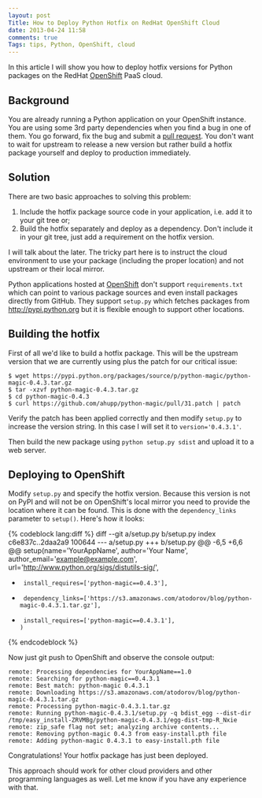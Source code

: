 ```yaml
---
layout: post
Title: How to Deploy Python Hotfix on RedHat OpenShift Cloud
date: 2013-04-24 11:58
comments: true
Tags: tips, Python, OpenShift, cloud
---
```


In this article I will show you how to deploy hotfix versions for
Python packages on the RedHat [OpenShift](http://openshift.com) PaaS cloud.

Background
----------

You are already running a Python application on your OpenShift instance.
You are using some 3rd party dependencies when you find a bug in one of them.
You go forward, fix the bug and submit a
[pull request](https://github.com/ahupp/python-magic/pull/31).
You don't want to wait for upstream to release a new version but rather
build a hotfix package yourself and deploy to production immediately.

Solution
---------

There are two basic approaches to solving this problem: 

1. Include the hotfix package source code in your application, i.e.
add it to your git tree or;
2. Build the hotfix separately and deploy as a dependency. Don't
include it in your git tree, just add a requirement on the hotfix version. 

I will talk about the later. The tricky part here is to instruct the cloud environment
to use your package (including the proper location) and not upstream or their local
mirror.

Python applications hosted at [OpenShift](http://openshift.com) don't support
`requirements.txt` which can point to various package sources and even install
packages directly from GitHub. They support `setup.py` which fetches packages
from <http://pypi.python.org> but it is flexible enough to support other locations.


Building the hotfix
-------------------

First of all we'd like to build a hotfix package. This will be the upstream
version that we are currently using plus the patch for our critical issue:

    $ wget https://pypi.python.org/packages/source/p/python-magic/python-magic-0.4.3.tar.gz
    $ tar -xzvf python-magic-0.4.3.tar.gz 
    $ cd python-magic-0.4.3
    $ curl https://github.com/ahupp/python-magic/pull/31.patch | patch 

Verify the patch has been applied correctly and then modify `setup.py` to
increase the version string. In this case I will set it to `version='0.4.3.1'`.

Then build the new package using `python setup.py sdist` and upload it to a web server.


Deploying to OpenShift
-----------------------

Modify `setup.py` and specify the hotfix version. Because this version is not on PyPI
and will not be on OpenShift's local mirror you need to provide the location where it can
be found. This is done with the `dependency_links` parameter to `setup()`. Here's how it looks:

{% codeblock lang:diff %}
diff --git a/setup.py b/setup.py
index c6e837c..2daa2a9 100644
--- a/setup.py
+++ b/setup.py
@@ -6,5 +6,6 @@ setup(name='YourAppName',
       author='Your Name',
       author_email='example@example.com',
       url='http://www.python.org/sigs/distutils-sig/',
-      install_requires=['python-magic==0.4.3'],
+      dependency_links=['https://s3.amazonaws.com/atodorov/blog/python-magic-0.4.3.1.tar.gz'],
+      install_requires=['python-magic==0.4.3.1'],
      )
{% endcodeblock %}

Now just git push to OpenShift and observe the console output:

    remote: Processing dependencies for YourAppName==1.0
    remote: Searching for python-magic==0.4.3.1
    remote: Best match: python-magic 0.4.3.1
    remote: Downloading https://s3.amazonaws.com/atodorov/blog/python-magic-0.4.3.1.tar.gz
    remote: Processing python-magic-0.4.3.1.tar.gz
    remote: Running python-magic-0.4.3.1/setup.py -q bdist_egg --dist-dir /tmp/easy_install-ZRVMBg/python-magic-0.4.3.1/egg-dist-tmp-R_Nxie
    remote: zip_safe flag not set; analyzing archive contents...
    remote: Removing python-magic 0.4.3 from easy-install.pth file
    remote: Adding python-magic 0.4.3.1 to easy-install.pth file

Congratulations! Your hotfix package has just been deployed.

This approach should work for other cloud providers and other programming languages
as well. Let me know if you have any experience with that.


